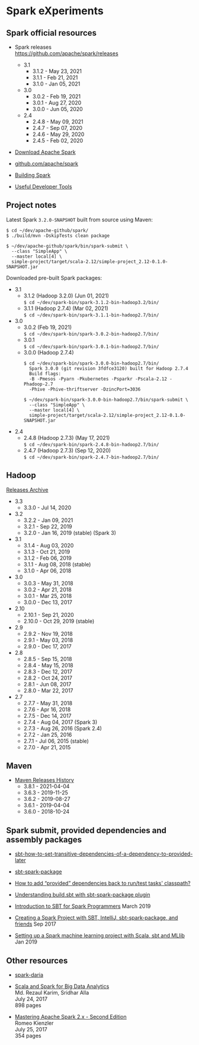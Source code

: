 Spark eXperiments
=================

Spark official resources
------------------------

- Spark releases  
  https://github.com/apache/spark/releases
    - 3.1
        - 3.1.2 - May 23, 2021
        - 3.1.1 - Feb 21, 2021
        - 3.1.0 - Jan 05, 2021
    - 3.0
        - 3.0.2 - Feb 19, 2021
        - 3.0.1 - Aug 27, 2020
        - 3.0.0 - Jun 05, 2020
    - 2.4
        - 2.4.8 - May 09, 2021
        - 2.4.7 - Sep 07, 2020
        - 2.4.6 - May 29, 2020
        - 2.4.5 - Feb 02, 2020

- [Download Apache Spark](
  https://spark.apache.org/downloads.html
  )

- [github.com/apache/spark](
  https://github.com/apache/spark
  )

- [Building Spark](
  https://spark.apache.org/docs/latest/building-spark.html
  )

- [Useful Developer Tools](
  https://spark.apache.org/developer-tools.html
  )

Project notes
-------------

Latest Spark `3.2.0-SNAPSHOT` built from source using Maven:

```
$ cd ~/dev/apache-github/spark/
$ ./build/mvn -DskipTests clean package

$ ~/dev/apache-github/spark/bin/spark-submit \
  --class "SimpleApp" \
  --master local[4] \
  simple-project/target/scala-2.12/simple-project_2.12-0.1.0-SNAPSHOT.jar
```

Downloaded pre-built Spark packages:

- 3.1
    - 3.1.2 (Hadoop 3.2.0) (Jun 01, 2021)  
      `$ cd ~/dev/spark-bin/spark-3.1.2-bin-hadoop3.2/bin/`
    - 3.1.1 (Hadoop 2.7.4) (Mar 02, 2021)  
      `$ cd ~/dev/spark-bin/spark-3.1.1-bin-hadoop2.7/bin/`
- 3.0
    - 3.0.2 (Feb 19, 2021)  
      `$ cd ~/dev/spark-bin/spark-3.0.2-bin-hadoop2.7/bin/`
    - 3.0.1  
      `$ cd ~/dev/spark-bin/spark-3.0.1-bin-hadoop2.7/bin/`
    - 3.0.0 (Hadoop 2.7.4)
      ```
      $ cd ~/dev/spark-bin/spark-3.0.0-bin-hadoop2.7/bin/  
        Spark 3.0.0 (git revision 3fdfce3120) built for Hadoop 2.7.4  
        Build flags:  
        -B -Pmesos -Pyarn -Pkubernetes -Psparkr -Pscala-2.12 -Phadoop-2.7  
        -Phive -Phive-thriftserver -DzincPort=3036
      
      $ ~/dev/spark-bin/spark-3.0.0-bin-hadoop2.7/bin/spark-submit \
        --class "SimpleApp" \
        --master local[4] \
        simple-project/target/scala-2.12/simple-project_2.12-0.1.0-SNAPSHOT.jar
      ```
- 2.4
    - 2.4.8 (Hadoop 2.7.3) (May 17, 2021)  
      `$ cd ~/dev/spark-bin/spark-2.4.8-bin-hadoop2.7/bin/`
    - 2.4.7 (Hadoop 2.7.3) (Sep 12, 2020)  
      `$ cd ~/dev/spark-bin/spark-2.4.7-bin-hadoop2.7/bin/`

Hadoop
------
[Releases Archive](https://hadoop.apache.org/release.html)

- 3.3
    - 3.3.0 - Jul 14, 2020
- 3.2
    - 3.2.2 - Jan 09, 2021
    - 3.2.1 - Sep 22, 2019
    - 3.2.0 - Jan 16, 2019 (stable) (Spark 3)
- 3.1
    - 3.1.4 - Aug 03, 2020
    - 3.1.3 - Oct 21, 2019
    - 3.1.2 - Feb 06, 2019
    - 3.1.1 - Aug 08, 2018 (stable)
    - 3.1.0 - Apr 06, 2018
- 3.0
    - 3.0.3 - May 31, 2018
    - 3.0.2 - Apr 21, 2018
    - 3.0.1 - Mar 25, 2018
    - 3.0.0 - Dec 13, 2017
- 2.10
    - 2.10.1 - Sep 21, 2020
    - 2.10.0 - Oct 29, 2019 (stable)
- 2.9
    - 2.9.2 - Nov 19, 2018
    - 2.9.1 - May 03, 2018
    - 2.9.0 - Dec 17, 2017
- 2.8
    - 2.8.5 - Sep 15, 2018
    - 2.8.4 - May 15, 2018
    - 2.8.3 - Dec 12, 2017
    - 2.8.2 - Oct 24, 2017
    - 2.8.1 - Jun 08, 2017
    - 2.8.0 - Mar 22, 2017
- 2.7
    - 2.7.7 - May 31, 2018
    - 2.7.6 - Apr 16, 2018
    - 2.7.5 - Dec 14, 2017
    - 2.7.4 - Aug 04, 2017 (Spark 3)
    - 2.7.3 - Aug 26, 2016 (Spark 2.4)
    - 2.7.2 - Jan 25, 2016
    - 2.7.1 - Jul 06, 2015 (stable)
    - 2.7.0 - Apr 21, 2015

Maven
-----

- [Maven Releases History](
  https://maven.apache.org/docs/history.html
  )
    - 3.8.1 - 2021-04-04
    - 3.6.3 - 2019-11-25
    - 3.6.2 - 2019-08-27
    - 3.6.1 - 2019-04-04
    - 3.6.0 - 2018-10-24

Spark submit, provided dependencies and assembly packages
---------------------------------------------------------

- [sbt-how-to-set-transitive-dependencies-of-a-dependency-to-provided-later](
  https://stackoverflow.com/questions/34015452/sbt-how-to-set-transitive-dependencies-of-a-dependency-to-provided-later
  )

- [sbt-spark-package](
  https://github.com/databricks/sbt-spark-package
  )

- [How to add “provided” dependencies back to run/test tasks' classpath?](
  https://stackoverflow.com/questions/18838944/how-to-add-provided-dependencies-back-to-run-test-tasks-classpath
  )

- [Understanding build.sbt with sbt-spark-package plugin](
  https://stackoverflow.com/questions/54796866/understanding-build-sbt-with-sbt-spark-package-plugin
  )

- [Introduction to SBT for Spark Programmers](
  https://mungingdata.com/apache-spark/introduction-to-sbt/
  ) March 2019

- [Creating a Spark Project with SBT, IntelliJ, sbt-spark-package, and friends](
  https://medium.com/@mrpowers/creating-a-spark-project-with-sbt-intellij-sbt-spark-package-and-friends-cc9108751c28
  ) Sep 2017

- [Setting up a Spark machine learning project with Scala, sbt and MLlib](
  https://medium.com/@pedrodc/setting-up-a-spark-machine-learning-project-with-scala-sbt-and-mllib-831c329907ea
  ) Jan 2019

Other resources
---------------

- [spark-daria](https://github.com/MrPowers/spark-daria)

- [Scala and Spark for Big Data Analytics](
  https://www.packtpub.com/big-data-and-business-intelligence/scala-and-spark-big-data-analytics
  )  
  Md. Rezaul Karim, Sridhar Alla  
  July 24, 2017  
  898 pages

- [Mastering Apache Spark 2.x - Second Edition](
  https://www.packtpub.com/big-data-and-business-intelligence/mastering-apache-spark-2x-second-edition
  )  
  Romeo Kienzler  
  July 25, 2017  
  354 pages
